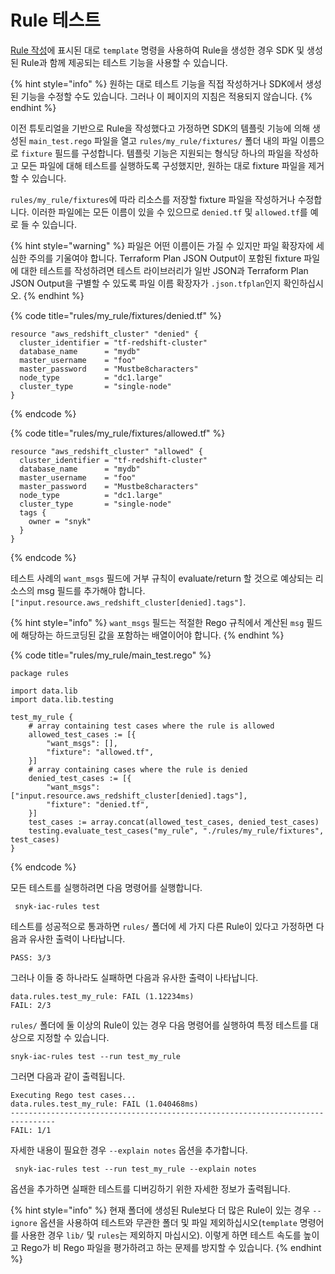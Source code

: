 # Rule 테스트

[Rule 작성](writing-a-rule.md)에 표시된 대로 `template` 명령을 사용하여 Rule을 생성한 경우 SDK 및 생성된 Rule과 함께 제공되는 테스트 기능을 사용할 수 있습니다.

{% hint style="info" %}
원하는 대로 테스트 기능을 직접 작성하거나 SDK에서 생성된 기능을 수정할 수도 있습니다. 그러나 이 페이지의 지침은 적용되지 않습니다.
{% endhint %}

이전 튜토리얼을 기반으로 Rule을 작성했다고 가정하면 SDK의 템플릿 기능에 의해 생성된 `main_test.rego` 파일을 열고 `rules/my_rule/fixtures/` 폴더 내의 파일 이름으로 `fixture` 필드를 구성합니다. 템플릿 기능은 지원되는 형식당 하나의 파일을 작성하고 모든 파일에 대해 테스트를 실행하도록 구성했지만, 원하는 대로 fixture 파일을 제거할 수 있습니다.

`rules/my_rule/fixtures`에 따라 리소스를 저장할 fixture 파일을 작성하거나 수정합니다. 이러한 파일에는 모든 이름이 있을 수 있으므로 `denied.tf` 및 `allowed.tf`를 예로 들 수 있습니다.

{% hint style="warning" %}
파일은 어떤 이름이든 가질 수 있지만 파일 확장자에 세심한 주의를 기울여야 합니다. Terraform Plan JSON Output이 포함된 fixture 파일에 대한 테스트를 작성하려면 테스트 라이브러리가 일반 JSON과 Terraform Plan JSON Output을 구별할 수 있도록 파일 이름 확장자가 `.json.tfplan`인지 확인하십시오.
{% endhint %}

{% code title="rules/my_rule/fixtures/denied.tf" %}
```
resource "aws_redshift_cluster" "denied" {
  cluster_identifier = "tf-redshift-cluster"
  database_name      = "mydb"
  master_username    = "foo"
  master_password    = "Mustbe8characters"
  node_type          = "dc1.large"
  cluster_type       = "single-node"
}
```
{% endcode %}

{% code title="rules/my_rule/fixtures/allowed.tf" %}
```
resource "aws_redshift_cluster" "allowed" {
  cluster_identifier = "tf-redshift-cluster"
  database_name      = "mydb"
  master_username    = "foo"
  master_password    = "Mustbe8characters"
  node_type          = "dc1.large"
  cluster_type       = "single-node"
  tags {
    owner = "snyk"
  }
}
```
{% endcode %}

테스트 사례의 `want_msgs` 필드에 거부 규칙이 evaluate/return 할 것으로 예상되는 리소스의 msg 필드를 추가해야 합니다.`["input.resource.aws_redshift_cluster[denied].tags"]`.

{% hint style="info" %}
`want_msgs` 필드는 적절한 Rego 규칙에서 계산된 `msg` 필드에 해당하는 하드코딩된 값을 포함하는 배열이어야 합니다.
{% endhint %}

{% code title="rules/my_rule/main_test.rego" %}
```
package rules

import data.lib
import data.lib.testing

test_my_rule {
	# array containing test cases where the rule is allowed
	allowed_test_cases := [{
		"want_msgs": [],
		"fixture": "allowed.tf",
	}]
	# array containing cases where the rule is denied
	denied_test_cases := [{
		"want_msgs": ["input.resource.aws_redshift_cluster[denied].tags"],
		"fixture": "denied.tf",
	}]
	test_cases := array.concat(allowed_test_cases, denied_test_cases)
	testing.evaluate_test_cases("my_rule", "./rules/my_rule/fixtures", test_cases)
}
```
{% endcode %}

모든 테스트를 실행하려면 다음 명령어를 실행합니다.

```
 snyk-iac-rules test
```

테스트를 성공적으로 통과하면 `rules/` 폴더에 세 가지 다른 Rule이 있다고 가정하면 다음과 유사한 출력이 나타납니다.

```
PASS: 3/3
```

그러나 이들 중 하나라도 실패하면 다음과 유사한 출력이 나타납니다.

```
data.rules.test_my_rule: FAIL (1.12234ms)
FAIL: 2/3
```

`rules/` 폴더에 둘 이상의 Rule이 있는 경우 다음 명령어를 실행하여 특정 테스트를 대상으로 지정할 수 있습니다.

```
snyk-iac-rules test --run test_my_rule
```

그러면 다음과 같이 출력됩니다.

```
Executing Rego test cases...
data.rules.test_my_rule: FAIL (1.040468ms)
--------------------------------------------------------------------------------
FAIL: 1/1
```

자세한 내용이 필요한 경우 `--explain notes` 옵션을 추가합니다.

```
 snyk-iac-rules test --run test_my_rule --explain notes
```

옵션을 추가하면 실패한 테스트를 디버깅하기 위한 자세한 정보가 출력됩니다.

{% hint style="info" %}
현재 폴더에 생성된 Rule보다 더 많은 Rule이 있는 경우 `--ignore` 옵션을 사용하여 테스트와 무관한 폴더 및 파일 제외하십시오(`template` 명령어를 사용한 경우 `lib/` 및 `rules`는 제외하지 마십시오). 이렇게 하면 테스트 속도를 높이고 Rego가 비 Rego 파일을 평가하려고 하는 문제를 방지할 수 있습니다.
{% endhint %}
